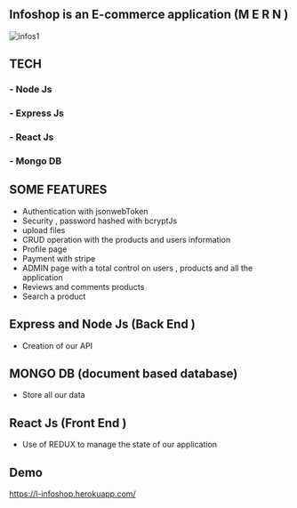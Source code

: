 ## Infoshop is an E-commerce application (M E R N )

![infos1](https://user-images.githubusercontent.com/53177468/103593750-f8eaf080-4ef6-11eb-9834-f8a474c9450e.PNG)

## TECH
 ### - Node Js
 ### - Express Js
 ### - React Js
 ### - Mongo DB
 
## SOME FEATURES
 - Authentication with jsonwebToken
 - Security , password hashed with bcryptJs
 - upload files
 - CRUD operation with the products and users information
 - Profile page
 - Payment with stripe
 - ADMIN page with a total control on users , products and all the application
 - Reviews and comments products 
 - Search a product

## Express and Node Js (Back End )
 - Creation of our  API

## MONGO DB (document based database)
 - Store all our data 
 
## React Js (Front End )
 - Use of REDUX to manage the state of our application

## Demo
https://l-infoshop.herokuapp.com/
